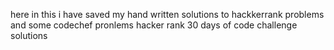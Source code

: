 here in this i have saved my hand written solutions to hackkerrank problems and some codechef pronlems 
hacker rank 30 days of code challenge solutions 

